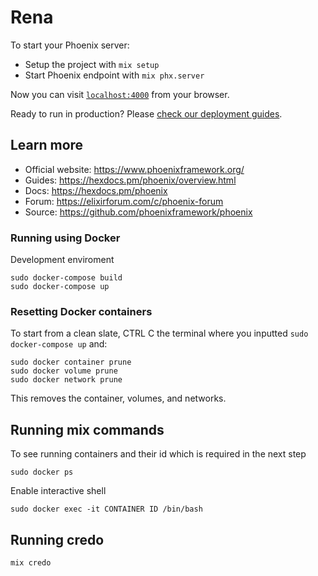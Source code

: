 # Rena

To start your Phoenix server:

  * Setup the project with `mix setup`
  * Start Phoenix endpoint with `mix phx.server`

Now you can visit [`localhost:4000`](http://localhost:4000) from your browser.

Ready to run in production? Please [check our deployment guides](https://hexdocs.pm/phoenix/deployment.html).

## Learn more

  * Official website: https://www.phoenixframework.org/
  * Guides: https://hexdocs.pm/phoenix/overview.html
  * Docs: https://hexdocs.pm/phoenix
  * Forum: https://elixirforum.com/c/phoenix-forum
  * Source: https://github.com/phoenixframework/phoenix

### Running using Docker

Development enviroment

```
sudo docker-compose build
sudo docker-compose up
```

### Resetting Docker containers

To start from a clean slate, CTRL C the terminal where you inputted `sudo docker-compose up` and:

```
sudo docker container prune
sudo docker volume prune
sudo docker network prune
```

This removes the container, volumes, and networks.

## Running mix commands

To see running containers and their id which is required in the next step

```
sudo docker ps
```

Enable interactive shell

```
sudo docker exec -it CONTAINER ID /bin/bash
```

## Running credo

```
mix credo
```